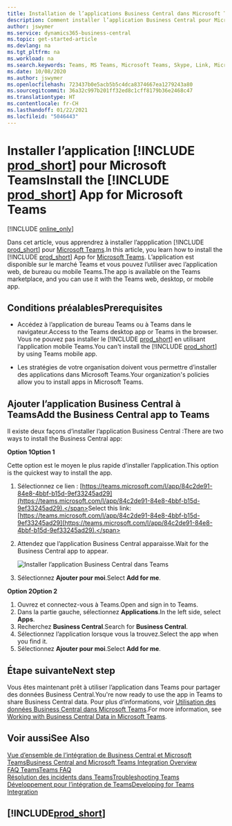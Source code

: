 ```yaml
---
title: Installation de l’applications Business Central dans Microsoft Teams| Microsoft Docs
description: Comment installer l’application Business Central pour Microsoft Teams.
author: jswymer
ms.service: dynamics365-business-central
ms.topic: get-started-article
ms.devlang: na
ms.tgt_pltfrm: na
ms.workload: na
ms.search.keywords: Teams, MS Teams, Microsoft Teams, Skype, Link, Microsoft 365, collaborate, collaboration, teamwork
ms.date: 10/08/2020
ms.author: jswymer
ms.openlocfilehash: 723437b0e5acb5b5c4dca8374667ea1279243a80
ms.sourcegitcommit: 36a32c997b201ff32ed8c1cff8179b36e2468c47
ms.translationtype: HT
ms.contentlocale: fr-CH
ms.lasthandoff: 01/22/2021
ms.locfileid: "5046443"
---
```

# <a name="install-the-prod_short-app-for-microsoft-teams"></a><span data-ttu-id="93e24-103">Installer l’application [!INCLUDE [prod_short](includes/prod_short.md)] pour Microsoft Teams</span><span class="sxs-lookup"><span data-stu-id="93e24-103">Install the [!INCLUDE [prod_short](includes/prod_short.md)] App for Microsoft Teams</span></span>

[!INCLUDE [online_only](includes/online_only.md)]

<span data-ttu-id="93e24-104">Dans cet article, vous apprendrez à installer l’appplication [!INCLUDE [prod_short](includes/prod_short.md)] pour [Microsoft Teams](https://www.microsoft.com/en-us/microsoft-365/microsoft-teams).</span><span class="sxs-lookup"><span data-stu-id="93e24-104">In this article, you learn how to install the [!INCLUDE [prod_short](includes/prod_short.md)] App for [Microsoft Teams](https://www.microsoft.com/en-us/microsoft-365/microsoft-teams).</span></span> <span data-ttu-id="93e24-105">L’application est disponible sur le marché Teams et vous pouvez l’utiliser avec l’application web, de bureau ou mobile Teams.</span><span class="sxs-lookup"><span data-stu-id="93e24-105">The app is available on the Teams marketplace, and you can use it with the Teams web, desktop, or mobile app.</span></span>

## <a name="prerequisites"></a><span data-ttu-id="93e24-106">Conditions préalables</span><span class="sxs-lookup"><span data-stu-id="93e24-106">Prerequisites</span></span>

- <span data-ttu-id="93e24-107">Accédez à l’application de bureau Teams ou à Teams dans le navigateur.</span><span class="sxs-lookup"><span data-stu-id="93e24-107">Access to the Teams desktop app or Teams in the browser.</span></span> <span data-ttu-id="93e24-108">Vous ne pouvez pas installer le [!INCLUDE [prod_short](includes/prod_short.md)] en utilisant l’application mobile Teams.</span><span class="sxs-lookup"><span data-stu-id="93e24-108">You can't install the [!INCLUDE [prod_short](includes/prod_short.md)] by using Teams mobile app.</span></span>

- <span data-ttu-id="93e24-109">Les stratégies de votre organisation doivent vous permettre d’installer des applications dans Microsoft Teams.</span><span class="sxs-lookup"><span data-stu-id="93e24-109">Your organization's policies allow you to install apps in Microsoft Teams.</span></span>

## <a name="add-the-business-central-app-to-teams"></a><span data-ttu-id="93e24-110">Ajouter l’application Business Central à Teams</span><span class="sxs-lookup"><span data-stu-id="93e24-110">Add the Business Central app to Teams</span></span>

<span data-ttu-id="93e24-111">Il existe deux façons d’installer l’application Business Central :</span><span class="sxs-lookup"><span data-stu-id="93e24-111">There are two ways to install the Business Central app:</span></span>

<span data-ttu-id="93e24-112">**Option 1**</span><span class="sxs-lookup"><span data-stu-id="93e24-112">**Option 1**</span></span>

<span data-ttu-id="93e24-113">Cette option est le moyen le plus rapide d’installer l’application.</span><span class="sxs-lookup"><span data-stu-id="93e24-113">This option is the quickest way to install the app.</span></span>

1. <span data-ttu-id="93e24-114">Sélectionnez ce lien : [https://teams.microsoft.com/l/app/84c2de91-84e8-4bbf-b15d-9ef33245ad29](https://teams.microsoft.com/l/app/84c2de91-84e8-4bbf-b15d-9ef33245ad29).</span><span class="sxs-lookup"><span data-stu-id="93e24-114">Select this link: [https://teams.microsoft.com/l/app/84c2de91-84e8-4bbf-b15d-9ef33245ad29](https://teams.microsoft.com/l/app/84c2de91-84e8-4bbf-b15d-9ef33245ad29).</span></span>

2. <span data-ttu-id="93e24-115">Attendez que l’application Business Central apparaisse.</span><span class="sxs-lookup"><span data-stu-id="93e24-115">Wait for the Business Central app to appear.</span></span>

    ![Installer l’application Business Central dans Teams](media/teams-install-app.png)

3. <span data-ttu-id="93e24-117">Sélectionnez **Ajouter pour moi**.</span><span class="sxs-lookup"><span data-stu-id="93e24-117">Select **Add for me**.</span></span>

<span data-ttu-id="93e24-118">**Option 2**</span><span class="sxs-lookup"><span data-stu-id="93e24-118">**Option 2**</span></span>

1. <span data-ttu-id="93e24-119">Ouvrez et connectez-vous à Teams.</span><span class="sxs-lookup"><span data-stu-id="93e24-119">Open and sign in to Teams.</span></span>
2. <span data-ttu-id="93e24-120">Dans la partie gauche, sélectionnez **Applications**.</span><span class="sxs-lookup"><span data-stu-id="93e24-120">In the left side, select **Apps**.</span></span>
3. <span data-ttu-id="93e24-121">Recherchez **Business Central**.</span><span class="sxs-lookup"><span data-stu-id="93e24-121">Search for **Business Central**.</span></span>
4. <span data-ttu-id="93e24-122">Sélectionnez l’application lorsque vous la trouvez.</span><span class="sxs-lookup"><span data-stu-id="93e24-122">Select the app when you find it.</span></span>
5. <span data-ttu-id="93e24-123">Sélectionnez **Ajouter pour moi**.</span><span class="sxs-lookup"><span data-stu-id="93e24-123">Select **Add for me**.</span></span>

## <a name="next-step"></a><span data-ttu-id="93e24-124">Étape suivante</span><span class="sxs-lookup"><span data-stu-id="93e24-124">Next step</span></span>

<span data-ttu-id="93e24-125">Vous êtes maintenant prêt à utiliser l’application dans Teams pour partager des données Business Central.</span><span class="sxs-lookup"><span data-stu-id="93e24-125">You're now ready to use the app in Teams to share Business Central data.</span></span> <span data-ttu-id="93e24-126">Pour plus d’informations, voir [Utilisation des données Business Central dans Microsoft Teams](across-working-with-teams.md).</span><span class="sxs-lookup"><span data-stu-id="93e24-126">For more information, see [Working with Business Central Data in Microsoft Teams](across-working-with-teams.md).</span></span>

## <a name="see-also"></a><span data-ttu-id="93e24-127">Voir aussi</span><span class="sxs-lookup"><span data-stu-id="93e24-127">See Also</span></span>

[<span data-ttu-id="93e24-128">Vue d’ensemble de l’intégration de Business Central et Microsoft Teams</span><span class="sxs-lookup"><span data-stu-id="93e24-128">Business Central and Microsoft Teams Integration Overview</span></span>](across-teams-overview.md)  
[<span data-ttu-id="93e24-129">FAQ Teams</span><span class="sxs-lookup"><span data-stu-id="93e24-129">Teams FAQ</span></span>](teams-faq.md)  
[<span data-ttu-id="93e24-130">Résolution des incidents dans Teams</span><span class="sxs-lookup"><span data-stu-id="93e24-130">Troubleshooting Teams</span></span>](admin-teams-troubleshooting.md)  
[<span data-ttu-id="93e24-131">Développement pour l’intégration de Teams</span><span class="sxs-lookup"><span data-stu-id="93e24-131">Developing for Teams Integration</span></span>](/dynamics365/business-central/dev-itpro/developer/devenv-develop-for-teams)  

## [!INCLUDE[prod_short](includes/free_trial_md.md)]  
